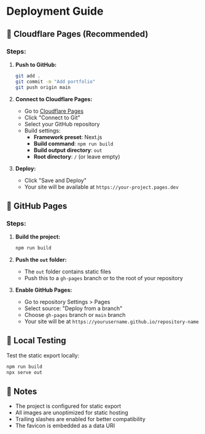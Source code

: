 # Deployment Guide

## 🚀 Cloudflare Pages (Recommended)

### Steps:
1. **Push to GitHub:**
   ```bash
   git add .
   git commit -m "Add portfolio"
   git push origin main
   ```

2. **Connect to Cloudflare Pages:**
   - Go to [Cloudflare Pages](https://pages.cloudflare.com/)
   - Click "Connect to Git"
   - Select your GitHub repository
   - Build settings:
     - **Framework preset**: Next.js
     - **Build command**: `npm run build`
     - **Build output directory**: `out`
     - **Root directory**: `/` (or leave empty)

3. **Deploy:**
   - Click "Save and Deploy"
   - Your site will be available at `https://your-project.pages.dev`

## 📄 GitHub Pages

### Steps:
1. **Build the project:**
   ```bash
   npm run build
   ```

2. **Push the `out` folder:**
   - The `out` folder contains static files
   - Push this to a `gh-pages` branch or to the root of your repository

3. **Enable GitHub Pages:**
   - Go to repository Settings > Pages
   - Select source: "Deploy from a branch"
   - Choose `gh-pages` branch or `main` branch
   - Your site will be at `https://yourusername.github.io/repository-name`

## 🔧 Local Testing

Test the static export locally:
```bash
npm run build
npx serve out
```

## 📝 Notes

- The project is configured for static export
- All images are unoptimized for static hosting
- Trailing slashes are enabled for better compatibility
- The favicon is embedded as a data URI
